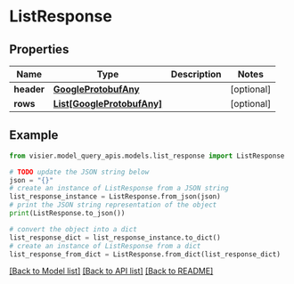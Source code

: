 # ListResponse


## Properties

Name | Type | Description | Notes
------------ | ------------- | ------------- | -------------
**header** | [**GoogleProtobufAny**](GoogleProtobufAny.md) |  | [optional] 
**rows** | [**List[GoogleProtobufAny]**](GoogleProtobufAny.md) |  | [optional] 

## Example

```python
from visier.model_query_apis.models.list_response import ListResponse

# TODO update the JSON string below
json = "{}"
# create an instance of ListResponse from a JSON string
list_response_instance = ListResponse.from_json(json)
# print the JSON string representation of the object
print(ListResponse.to_json())

# convert the object into a dict
list_response_dict = list_response_instance.to_dict()
# create an instance of ListResponse from a dict
list_response_from_dict = ListResponse.from_dict(list_response_dict)
```
[[Back to Model list]](../README.md#documentation-for-models) [[Back to API list]](../README.md#documentation-for-api-endpoints) [[Back to README]](../README.md)


